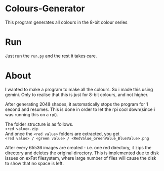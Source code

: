 # Colours-Generator
This program generates all colours in the 8-bit colour series

# Run
Just run the ```run.py``` and the rest it takes care.


# About
I wanted to make a program to make all the colours. So i made this using gemini. Only to realise that this is just for 8-bit colours, and not higher.

After generating 2048 shades, it automatically stops the program for 1 second and resumes. This is done in order to let the rpi cool down(since i was running this on a rpi).  

The folder structure is as follows.  
```<red value>.zip```  
And once the ```<red value>``` folders are extracted, you get  
```<red value> / <green value> / <RedValue_GreenValue_BlueValue>.png```

After every 65536 images are created - i.e. one red directory, it zips the directory and deletes the original directory. This is implemented due to disk issues on exFat filesystem, where large number of files will cause the disk to show that no space is left.

